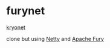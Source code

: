 # furynet

[kryonet](https://github.com/EsotericSoftware/kryonet) 



clone but using [Netty]([[https://link-url-here.org](https://github.com/EsotericSoftware/kryonet](https://github.com/netty/netty))) and [Apache Fury]([[https://link-url-here.org](https://github.com/EsotericSoftware/kryonet](https://github.com/netty/netty)))
